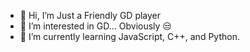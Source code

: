- 👋 Hi, I’m Just a Friendly GD player
- 👀 I’m interested in GD... Obviously 😒
- 🌱 I’m currently learning JavaScript, C++, and Python.

<!---
JustaFriendlyGDplayer/JustaFriendlyGDplayer is a ✨ special ✨ repository because its `README.md` (this file) appears on your GitHub profile.
You can click the Preview link to take a look at your changes.
--->
